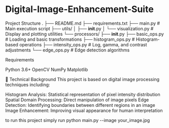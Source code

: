 # Digital-Image-Enhancement-Suite
Project Structure
.
├── README.md
├── requirements.txt
├── main.py                 # Main execution script
├── utils/
│   ├── __init__.py
│   └── visualization.py    # Display and plotting utilities
└── processors/
    ├── __init__.py
    ├── basic_ops.py        # Loading and basic transformations
    ├── histogram_ops.py    # Histogram-based operations
    ├── intensity_ops.py    # Log, gamma, and contrast adjustments
    └── edge_ops.py         # Edge detection algorithms


Requirements

Python 3.6+
OpenCV
NumPy
Matplotlib

🔬 Technical Background
This project is based on digital image processing techniques including:

Histogram Analysis: Statistical representation of pixel intensity distribution
Spatial Domain Processing: Direct manipulation of image pixels
Edge Detection: Identifying boundaries between different regions in an image
Image Enhancement: Improving visual appearance for human interpretation 

to run this project simply run 
python main.py --image your_image.jpg
